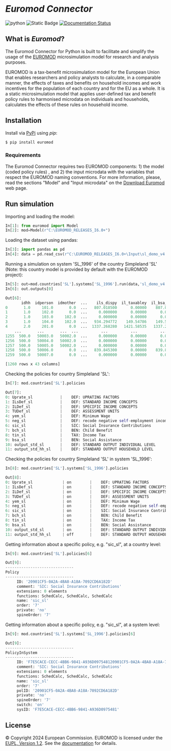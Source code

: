 # *Euromod Connector*

![python](https://img.shields.io/pypi/pyversions/euromod)
![Static Badge](https://img.shields.io/badge/0.2.40a-blu?label=euromod&color=blu)
[![Documentation Status](https://readthedocs.org/projects/pythonconnectoreuromod/badge/?version=latest)](https://pythonconnectoreuromod.readthedocs.io/en/latest/?badge=latest)

## What is _Euromod_?

The Euromod Connector for Python is built to facilitate and simplify the usage of the [EUROMOD](https://euromod-web.jrc.ec.europa.eu "https://euromod-web.jrc.ec.europa.eu") microsimulation model for research and analysis purposes. 

EUROMOD is a tax-benefit microsimulation model for the European Union that enables researchers and policy analysts to calculate, in a comparable manner, the effects of taxes and benefits on household incomes and work incentives for the population of each country and for the EU as a whole. It is a static microsimulation model that applies user-defined tax and benefit policy rules to harmonised microdata on individuals and households, calculates the effects of these rules on household income. 


## Installation 
Install via [PyPi](https://test.pypi.org/project/euromod/)  using _pip_:
```bash
$ pip install euromod
```

### Requirements
The Euromod Connector requires two EUROMOD components: 1) the model (coded policy rules) , and 2) the input microdata with the variables that respect the EUROMOD naming conventions.
For more information, please, read the sections "Model" and "Input microdata" on the [Download Euromod](https://euromod-web.jrc.ec.europa.eu/download-euromod "https://euromod-web.jrc.ec.europa.eu/download-euromod") web page.


## Run simulation

Importing and loading the model:

```python
In[1]: from euromod import Model
In[2]: mod=Model(r"C:\EUROMOD_RELEASES_I6.0+")
```

Loading the dataset using pandas:
```python
In[3]: import pandas as pd
In[4]: data = pd.read_csv(r"C:\EUROMOD_RELEASES_I6.0+\Input\sl_demo_v4.txt",sep="\t")
```

Running a simulation on system 'SL_1996' of the country Simpleland 'SL' (Note: this country model is provided by default with the EUROMOD project):
```python
In[5]: out=mod.countries['SL'].systems['SL_1996'].run(data,'sl_demo_v4')
In[6]: out.outputs[0]
```
```python
Out[6]:
       idhh  idperson  idmother  ...    ils_dispy  il_taxabley  il_bsa_base
0       1.0     101.0       0.0  ...   807.018500      0.00000    807.01850
1       1.0     102.0       0.0  ...     0.000000      0.00000      0.00000
2       1.0     103.0     102.0  ...     0.000000      0.00000      0.00000
3       1.0     104.0     102.0  ...   934.294772    149.54786    149.54786
4       2.0     201.0       0.0  ...  1337.268280   1421.58535   1337.26828
    ...       ...       ...  ...          ...          ...          ...
1255  500.0   50003.0   50002.0  ...     0.000000      0.00000      0.00000
1256  500.0   50004.0   50002.0  ...     0.000000      0.00000      0.00000
1257  500.0   50005.0   50002.0  ...     0.000000      0.00000      0.00000
1258  500.0   50006.0       0.0  ...   839.845300      0.00000    839.84530
1259  500.0   50007.0       0.0  ...     0.000000      0.00000      0.00000

[1260 rows x 43 columns]
```

Checking the policies for country Simpleland 'SL':
```python
In[7]: mod.countries['SL'].policies
```
```python
Out[7]:
0: Uprate_sl            |    DEF: UPRATING FACTORS 
1: ILsDef_sl            |    DEF: STANDARD INCOME CONCEPTS 
2: ILDef_sl             |    DEF: SPECIFIC INCOME CONCEPTS 
3: TUDef_sl             |    DEF: ASSESSMENT UNITS 
4: yem_sl               |    DEF: Minimum Wage 
5: neg_sl               |    DEF: recode negative self-employment income to zer ... 
6: sic_sl               |    SIC: Social Insurance Contributions 
7: bch_sl               |    BEN: Child Benefit 
8: tin_sl               |    TAX: Income Tax 
9: bsa_sl               |    BEN: Social Assistance 
10: output_std_sl       |    DEF: STANDARD OUTPUT INDIVIDUAL LEVEL 
11: output_std_hh_sl    |    DEF: STANDARD OUTPUT HOUSEHOLD LEVEL 
```


Checking the policies for country Simpleland 'SL' in system 'SL_1996':
```python
In[8]: mod.countries['SL'].systems['SL_1996'].policies
```
```python
Out[8]:
0: Uprate_sl             | on        |    DEF: UPRATING FACTORS 
1: ILsDef_sl             | on        |    DEF: STANDARD INCOME CONCEPTS 
2: ILDef_sl              | on        |    DEF: SPECIFIC INCOME CONCEPTS 
3: TUDef_sl              | on        |    DEF: ASSESSMENT UNITS 
4: yem_sl                | on        |    DEF: Minimum Wage 
5: neg_sl                | on        |    DEF: recode negative self-employment income to zer ... 
6: sic_sl                | on        |    SIC: Social Insurance Contributions 
7: bch_sl                | on        |    BEN: Child Benefit 
8: tin_sl                | on        |    TAX: Income Tax 
9: bsa_sl                | on        |    BEN: Social Assistance 
10: output_std_sl        | on        |    DEF: STANDARD OUTPUT INDIVIDUAL LEVEL 
11: output_std_hh_sl     | off       |    DEF: STANDARD OUTPUT HOUSEHOLD LEVEL 
```
 Getting information about a specific policy, e.g. "sic_sl", at a country level:
```python
In[9]: mod.countries['SL'].policies[6]
```
```python
Out[9]:
------------------------------
Policy
------------------------------
	 ID: '20901CF5-0A2A-4BA8-A18A-7092CD6A182D'
	 comment: 'SIC: Social Insurance Contributions'
	 extensions: 0 elements
	 functions: SchedCalc, SchedCalc, SchedCalc
	 name: 'sic_sl'
	 order: '7'
	 private: 'no'
	 spineOrder: '7'
```

 Getting information about a specific policy, e.g. "sic_sl", at a system level:
```python
In[9]: mod.countries['SL'].systems['SL_1996'].policies[6]
```
```python
Out[9]:
------------------------------
PolicyInSystem
------------------------------
	 ID: 'F7E5CACE-CECC-4BB6-9841-A936D097548120901CF5-0A2A-4BA8-A18A-7092CD6A182D'
	 comment: 'SIC: Social Insurance Contributions'
	 extensions: 0 elements
	 functions: SchedCalc, SchedCalc, SchedCalc
	 name: 'sic_sl'
	 order: '7'
	 polID: '20901CF5-0A2A-4BA8-A18A-7092CD6A182D'
	 private: 'no'
	 spineOrder: '7'
	 switch: 'on'
	 sysID: 'F7E5CACE-CECC-4BB6-9841-A936D0975481'
```


## License

&copy; Copyright 2024 European Commission. EUROMOD is licensed under the [EUPL, Version 1.2](https://joinup.ec.europa.eu/software/page/eupl). See the
[documentation](http://pythonconnectoreuromod.readthedocs.io/) for details.


